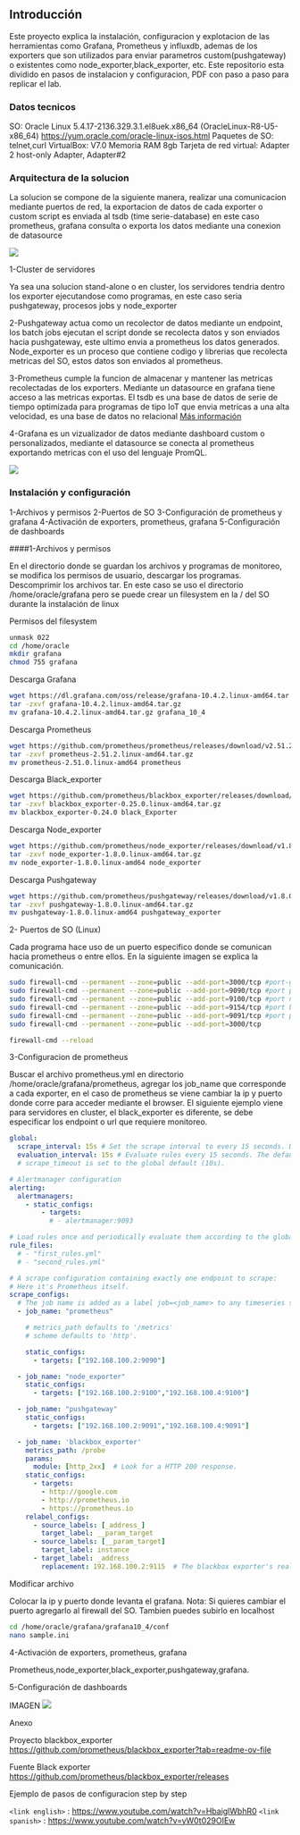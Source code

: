 ## Introducción

Este proyecto explica la instalación, configuracion y explotacion de las herramientas como Grafana, Prometheus y influxdb, ademas de los exporters que son utilizados para enviar parametros custom(pushgateway) o existentes como node_exporter,black_exporter, etc. Este repositorio esta dividido en pasos de instalacion y configuracion, PDF con paso a paso para replicar el lab.

### Datos tecnicos

SO: Oracle Linux 5.4.17-2136.329.3.1.el8uek.x86_64 (OracleLinux-R8-U5-x86_64) https://yum.oracle.com/oracle-linux-isos.html
Paquetes de SO: telnet,curl
VirtualBox: V7.0
Memoria RAM 8gb
Tarjeta de red virtual: Adapter 2 host-only Adapter, Adapter#2

### Arquitectura de la solucion 

La solucion se compone de la siguiente manera, realizar una comunicacion mediante puertos de red, la exportacion de datos de cada exporter o custom script es enviada al tsdb (time serie-database) en este caso prometheus, grafana consulta o exporta los datos mediante una conexion de datasource 

![](https://pandao.github.io/editor.md/images/ArquitecturaGeneral.png)

1-Cluster de servidores

Ya sea una solucion stand-alone o en cluster, los servidores tendria dentro los exporter ejecutandose como programas, en este caso seria pushgateway, procesos jobs y node_exporter

2-Pushgateway actua como un recolector de datos mediante un endpoint, los batch jobs ejecutan el script donde se recolecta datos y son enviados hacia pushgateway, este ultimo envia a prometheus los datos generados. Node_exporter es un proceso que contiene codigo y librerias que recolecta metricas del SO, estos datos son enviados al prometheus.

3-Prometheus cumple la funcion de almacenar y mantener las metricas recolectadas de los exporters. Mediante un datasource en grafana tiene acceso a las metricas exportas. El tsdb es una base de datos de serie de tiempo optimizada para programas de tipo IoT que envia metricas a una alta velocidad, es una base de datos no relacional [Más información](https://prometheus.io/docs/prometheus/latest/storage/)

4-Grafana es un vizualizador de datos mediante dashboard custom o personalizados, mediante el datasource se conecta al prometheus exportando metricas con el uso del lenguaje PromQL.

![](https://pandao.github.io/editor.md/images/ArquitecturaPrometheus.png)

### Instalación y configuración

1-Archivos y permisos
2-Puertos de SO
3-Configuración de prometheus y grafana
4-Activación de exporters, prometheus, grafana
5-Configuración de dashboards

####1-Archivos y permisos

En el directorio donde se guardan los archivos y programas de monitoreo, se modifica los permisos de usuario, descargar los programas. Descomprimir los archivos tar.
En este caso se uso el directorio /home/oracle/grafana pero se puede crear un filesystem en la / del SO durante la instalación de linux

Permisos del filesystem

```sh
unmask 022
cd /home/oracle
mkdir grafana
chmod 755 grafana
```

Descarga Grafana
```sh
wget https://dl.grafana.com/oss/release/grafana-10.4.2.linux-amd64.tar.gz
tar -zxvf grafana-10.4.2.linux-amd64.tar.gz
mv grafana-10.4.2.linux-amd64.tar.gz grafana_10_4
```

Descarga Prometheus
```sh
wget https://github.com/prometheus/prometheus/releases/download/v2.51.2/prometheus-2.51.2.linux-amd64.tar.gz
tar -zxvf prometheus-2.51.2.linux-amd64.tar.gz
mv prometheus-2.51.0.linux-amd64 prometheus
```

Descarga Black_exporter
```sh
wget https://github.com/prometheus/blackbox_exporter/releases/download/v0.25.0/blackbox_exporter-0.25.0.linux-amd64.tar.gz
tar -zxvf blackbox_exporter-0.25.0.linux-amd64.tar.gz
mv blackbox_exporter-0.24.0 black_Exporter
```

Descarga Node_exporter
```sh
wget https://github.com/prometheus/node_exporter/releases/download/v1.8.0/node_exporter-1.8.0.linux-amd64.tar.gz
tar -zxvf node_exporter-1.8.0.linux-amd64.tar.gz
mv node_exporter-1.8.0.linux-amd64 node_exporter
```

Descarga Pushgateway
```sh
wget https://github.com/prometheus/pushgateway/releases/download/v1.8.0/pushgateway-1.8.0.linux-amd64.tar.gz
tar -zxvf pushgateway-1.8.0.linux-amd64.tar.gz
mv pushgateway-1.8.0.linux-amd64 pushgateway_exporter
```

2- Puertos de SO (Linux)

Cada programa hace uso de un puerto especifico donde se comunican hacia prometheus o entre ellos. En la siguiente imagen se explica la comunicación. 


```sh
sudo firewall-cmd --permanent --zone=public --add-port=3000/tcp #port-grafana
sudo firewall-cmd --permanent --zone=public --add-port=9090/tcp #port prometheus
sudo firewall-cmd --permanent --zone=public --add-port=9100/tcp #port node_exporter
sudo firewall-cmd --permanent --zone=public --add-port=9154/tcp #port black_exporter
sudo firewall-cmd --permanent --zone=public --add-port=9091/tcp #port pushgateway
sudo firewall-cmd --permanent --zone=public --add-port=3000/tcp 

firewall-cmd --reload
```

3-Configuracion de prometheus

Buscar el archivo prometheus.yml en directorio /home/oracle/grafana/prometheus, agregar los job_name que corresponde a cada exporter, en el caso de prometheus se viene cambiar la ip y puerto donde corre para acceder mediante el browser. El siguiente ejemplo viene para servidores en cluster, el black_exporter es diferente, se debe especificar los endpoint o url que requiere monitoreo.

```yml
global:
  scrape_interval: 15s # Set the scrape interval to every 15 seconds. Default is every 1 minute.
  evaluation_interval: 15s # Evaluate rules every 15 seconds. The default is every 1 minute.
  # scrape_timeout is set to the global default (10s).

# Alertmanager configuration
alerting:
  alertmanagers:
    - static_configs:
        - targets:
          # - alertmanager:9093

# Load rules once and periodically evaluate them according to the global 'evaluation_interval'.
rule_files:
  # - "first_rules.yml"
  # - "second_rules.yml"

# A scrape configuration containing exactly one endpoint to scrape:
# Here it's Prometheus itself.
scrape_configs:
  # The job name is added as a label job=<job_name> to any timeseries scraped from this config.
  - job_name: "prometheus"

    # metrics_path defaults to '/metrics'
    # scheme defaults to 'http'.

    static_configs:
      - targets: ["192.168.100.2:9090"]

  - job_name: "node_exporter"
    static_configs:
      - targets: ["192.168.100.2:9100","192.168.100.4:9100"]

  - job_name: "pushgateway"
    static_configs:
      - targets: ["192.168.100.2:9091","192.168.100.4:9091"]

  - job_name: 'blackbox_exporter'
    metrics_path: /probe
    params:
      module: [http_2xx]  # Look for a HTTP 200 response.
    static_configs:
      - targets:
        - http://google.com
        - http://prometheus.io
        - https://prometheus.io
    relabel_configs:
      - source_labels: [_address_]
        target_label: __param_target
      - source_labels: [__param_target]
        target_label: instance
      - target_label: _address_
        replacement: 192.168.100.2:9115  # The blackbox exporter's real hostname:port.
```

Modificar archivo 

Colocar la ip y puerto donde levanta el grafana. Nota: Si quieres cambiar el puerto agregarlo al firewall del SO. Tambien puedes subirlo en localhost

```sh
cd /home/oracle/grafana/grafana10_4/conf
nano sample.ini
```

4-Activación de exporters, prometheus, grafana

Prometheus,node_exporter,black_exporter,pushgateway,grafana.



5-Configuración de dashboards

IMAGEN
![](https://pandao.github.io/editor.md/images/ArchivoSampleGrafana.png)

Anexo

Proyecto blackbox_exporter
https://github.com/prometheus/blackbox_exporter?tab=readme-ov-file

Fuente Black exporter
https://github.com/prometheus/blackbox_exporter/releases

Ejemplo de pasos de configuracion step by step

`<link english>` : <https://www.youtube.com/watch?v=HbaiglWbhR0>
`<link spanish>` : <https://www.youtube.com/watch?v=yW0t029OIEw>
